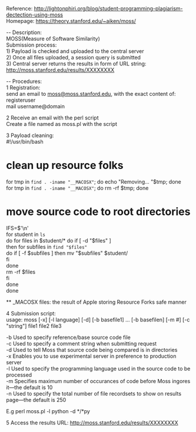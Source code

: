 Reference: http://lightonphiri.org/blog/student-programming-plagiarism-dectection-using-moss  
Homepage: https://theory.stanford.edu/~aiken/moss/  

-- Description:  
   MOSS(Measure of Software Similarity)  
   Submission process:   
    1) Payload is checked and uploaded to the central server  
    2) Once all files uploaded, a session query is submitted  
    3) Central server returns the results in form of URL string: http://moss.stanford.edu/results/XXXXXXXX  

-- Procedures:  
1 Registration:  
  send an email to moss@moss.stanford.edu, with the exact content of:  
  registeruser  
  mail username@domain  
  
2 Receive an email with the perl script  
  Create a file named as moss.pl with the script  

3 Payload cleaning:  
  #!/usr/bin/bash  
  # clean up resource folks  
  for tmp in `find . -iname "__MACOSX"`; do echo "Removing... "$tmp; done  
  for tmp in `find . -iname "__MACOSX"`; do rm -rf $tmp; done  
  # move source code to root directories  
  IFS=$'\n'  
  for student in `ls`  
    do for files in $student/*  
       do if [ -d "$files" ]  
             then for subfiles in `find "$files"`  
                  do if [ -f $subfiles ]  
                        then mv "$subfiles" $student/  
                     fi  
                  done  
                  rm -rf $files  
           fi  
       done  
     done  
  
  ** _MACOSX files: the result of Apple storing Resource Forks safe manner  
  
4 Submission script:  
  usage: moss [-x] [-l language] [-d] [-b basefile1] ... [-b basefilen] [-m #] [-c "string"] file1 file2 file3  
  
  -b Used to specify reference/base source code file  
  -c Used to specify a comment string when submitting request  
  -d Used to tell Moss that source code being compared is in directories  
  -x Enables you to use experimental server in preference to production server  
  -l Used to specify the programming language used in the source code to be processed  
  -m Specifies maximum number of occurances of code before Moss ingores it—the default is 10  
  -n Used to specify the total number of file recordsets to show on results page—the default is 250  
  
  E.g perl moss.pl -l python -d */*py  
  
5 Access the results URL: http://moss.stanford.edu/results/XXXXXXXX  
  
